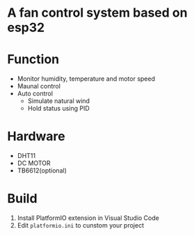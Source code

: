 # A fan control system based on esp32
# Function
- Monitor humidity, temperature and motor speed
- Maunal control
- Auto control
    - Simulate natural wind
    - Hold status using PID
# Hardware
- DHT11
- DC MOTOR
- TB6612(optional)
# Build
1. Install PlatformIO extension in Visual Studio Code
2. Edit `platformio.ini` to cunstom your project
